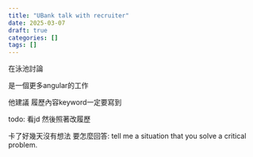 ```yaml
---
title: "UBank talk with recruiter"
date: 2025-03-07
draft: true
categories: []
tags: []
---
```


在泳池討論

是一個更多angular的工作

他建議
履歷內容keyword一定要寫到

todo:
看jd 然後照著改履歷

卡了好幾天沒有想法
要怎麼回答: tell me a situation that you solve a critical problem.


